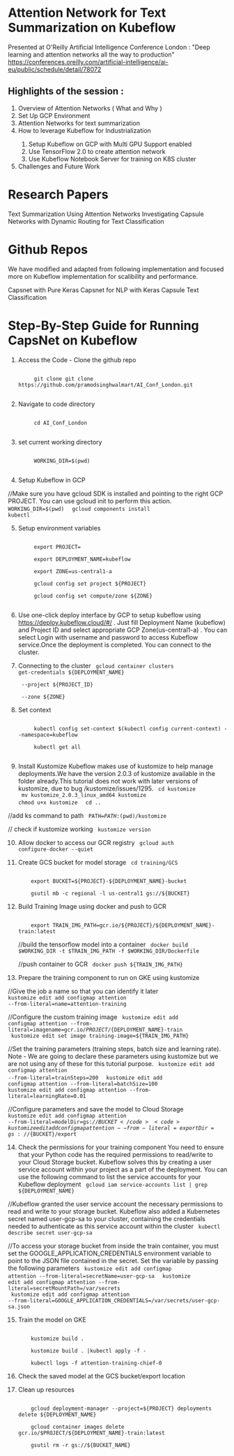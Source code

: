 # Attention Network for Text Summarization on Kubeflow

Presented at O'Reilly Artificial Intelligence Conference London :  "Deep learning and attention networks all the way to production" https://conferences.oreilly.com/artificial-intelligence/ai-eu/public/schedule/detail/78072

## Highlights of the session :

<ol>
<li>Overview of Attention Networks ( What and Why )</li>
<li>Set Up GCP Environment</li>
<li>Attention Networks for text summarization</li>
<li>How to leverage Kubeflow for Industrialization</li>
<ol>
<li>Setup Kubeflow on GCP with Multi GPU Support enabled</li>
<li>Use TensorFlow 2.0 to create attention network</li>
<li>Use Kubeflow Notebook Server for training on K8S cluster</li>
</ol>
</li>
<li>Challenges and Future Work</li>
</ol>


   


# Research Papers

Text Summarization Using Attention Networks
Investigating Capsule Networks with Dynamic Routing for Text Classification

# Github Repos

We have modified and adapted from following implementation and focused more on Kubeflow implementation for scalibility and performance.

Capsnet with Pure Keras
Capsnet for NLP with Keras
Capsule Text Classification

# Step-By-Step Guide for Running CapsNet on Kubeflow

1. Access the Code - Clone the github repo

    <code>
        git clone git clone https://github.com/pramodsinghwalmart/AI_Conf_London.git
    </code>

2. Navigate to code directory

    <code>
        cd AI_Conf_London
    </code>

3. set current working directory

    <code>
        WORKING_DIR=$(pwd)
    </code>

4. Setup Kubeflow in GCP

//Make sure you have gcloud SDK is installed and pointing to the right GCP PROJECT. You can use gcloud init to perform this action.
    <code>
        WORKING_DIR=$(pwd)
    </code>
    <code>
        gcloud components install kubectl
    </code>

5. Setup environment variables

    <code>
        export PROJECT=<PROJECT_ID>
    </code>

    <code>
        export DEPLOYMENT_NAME=kubeflow
    </code>

    <code>
        export ZONE=us-central1-a
    </code>

    <code>
        gcloud config set project ${PROJECT}
    </code>

    <code>
        gcloud config set compute/zone ${ZONE}
    </code>


6. Use one-click deploy interface by GCP to setup kubeflow using https://deploy.kubeflow.cloud/#/ . Just fill Deployment Name (kubeflow) and Project ID and select appropriate GCP Zone(us-central1-a) . You can select Login with username and password to access Kubeflow service.Once the deployment is completed. You can connect to the cluster.

7. Connecting to the cluster
    <code>
        gcloud container clusters get-credentials ${DEPLOYMENT_NAME} \
    </code>
    <code>
        --project ${PROJECT_ID} \
    </code>
    <code>
        --zone ${ZONE}
    </code>
    

8. Set context

    <code>
        kubectl config set-context $(kubectl config current-context) --namespace=kubeflow
    </code>

    <code>
        kubectl get all
    </code>


9. Install Kustomize 
Kubeflow makes use of kustomize to help manage deployments.We have the version 2.0.3 of kustomize available in the folder already.This tutorial does not work with later versions of kustomize, due to bug /kustomize/issues/1295.
    <code>
        cd kustomize
    </code>
    <code>
        mv kustomize_2.0.3_linux_amd64 kustomize
    </code>
    <code>
        chmod u+x kustomize
    </code>
    <code>
        cd ..
    </code>

//add ks command to path
    <code>
        PATH=$PATH:$(pwd)/kustomize
    </code>

// check if kustomize working 
    <code>
        kustomize version
    </code>


10. Allow docker to access our GCR registry
    <code>
        gcloud auth configure-docker --quiet
    </code>


11. Create GCS bucket for model storage
    <code>
        cd training/GCS
    </code>

    <code>
        export BUCKET=${PROJECT}-${DEPLOYMENT_NAME}-bucket
    </code>

    <code>
        gsutil mb -c regional -l us-central1 gs://${BUCKET}
    </code>



12. Build Training Image using docker and push to GCR

    <code>
        export TRAIN_IMG_PATH=gcr.io/${PROJECT}/${DEPLOYMENT_NAME}-train:latest
    </code>


    //build the tensorflow model into a container
    <code>
        docker build $WORKING_DIR -t $TRAIN_IMG_PATH -f $WORKING_DIR/Dockerfile
    </code>

    //push container to GCR
    <code>
        docker push ${TRAIN_IMG_PATH}
    </code>


13. Prepare the training component to run on GKE using kustomize

//Give the job a name so that you can identify it later
    <code>
        kustomize edit add configmap attention   --from-literal=name=attention-training
    </code>

//Configure the custom training image
    <code>
        kustomize edit add configmap  attention  --from-literal=imagename=gcr.io/${PROJECT}/${DEPLOYMENT_NAME}-train
    </code>
    <code>
        kustomize edit set image training-image=${TRAIN_IMG_PATH}
    </code>

//Set the training parameters (training steps, batch size and learning rate). Note - We are going to declare these parameters using kustomize but we are not using any of these for this tutorial purpose.
    <code>
        kustomize edit add configmap attention --from-literal=trainSteps=200
    </code>
    <code>
        kustomize edit add configmap attention --from-literal=batchSize=100
    </code>
    <code>
        kustomize edit add configmap attention --from-literal=learningRate=0.01
    </code>

//Configure parameters and save the model to Cloud Storage
    <code>
        kustomize edit add configmap attention --from-literal=modelDir=gs://${BUCKET}
    </code>
    <code>
        kustomize edit add configmap attention --from-literal=exportDir=gs://${BUCKET}/export
    </code>

14. Check the permissions for your training component 
You need to ensure that your Python code has the required permissions to read/write to your Cloud Storage bucket. Kubeflow solves this by creating a user service account within your project as a part of the deployment. You can use the following command to list the service accounts for your Kubeflow deployment
    <code>
        gcloud iam service-accounts list | grep ${DEPLOYMENT_NAME}
    </code>

//Kubeflow granted the user service account the necessary permissions to read and write to your storage bucket. Kubeflow also added a Kubernetes secret named user-gcp-sa to your cluster, containing the credentials needed to authenticate as this service account within the cluster
    <code>
        kubectl describe secret user-gcp-sa
    </code>

//To access your storage bucket from inside the train container, you must set the GOOGLE_APPLICATION_CREDENTIALS environment variable to point to the JSON file contained in the secret. Set the variable by passing the following parameters
    <code>
        kustomize edit add configmap attention --from-literal=secretName=user-gcp-sa
    </code>
    <code>
        kustomize edit add configmap attention --from-literal=secretMountPath=/var/secrets
    </code>
     <code>
        kustomize edit add configmap attention --from-literal=GOOGLE_APPLICATION_CREDENTIALS=/var/secrets/user-gcp-sa.json
    </code>

15. Train the model on GKE

    <code>
        kustomize build .
    </code>


    <code>
        kustomize build . |kubectl apply -f -
    </code>

    <code>
        kubectl logs -f attention-training-chief-0
    </code>

16. Check the saved model at the GCS bucket/export location 

17. Clean up resources 

    <code>
        gcloud deployment-manager --project=${PROJECT} deployments delete ${DEPLOYMENT_NAME}
    </code>

    <code>
        gcloud container images delete gcr.io/$PROJECT/${DEPLOYMENT_NAME}-train:latest
    </code>

    <code>
        gsutil rm -r gs://${BUCKET_NAME}
    </code>

